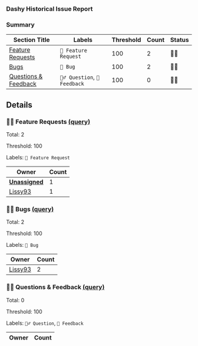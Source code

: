 ### Dashy Historical Issue Report
### Summary
| Section Title | Labels | Threshold | Count | Status |
| -- | -- | -- | -- | -- |
| [Feature Requests](#-Feature-Requests-query) | `🦄 Feature Request` | 100 | 2 | 💚🥳 |
| [Bugs](#-Bugs-query) | `🐛 Bug` | 100 | 2 | 💚🥳 |
| [Questions & Feedback](#-Questions-&-Feedback-query) | `🤷‍♂️ Question`, `🌈 Feedback` | 100 | 0 | 💚🥳 |
## Details
### 💚🥳 Feature Requests [(query)](https://github.com/Lissy93/dashy/issues?q=is%3Aissue+is%3Aopen+label%3A%22%F0%9F%A6%84%20Feature%20Request%22)
Total: 2

Threshold: 100

Labels: `🦄 Feature Request`

| Owner | Count |
| -- | -- |
| [**Unassigned**](https://github.com/Lissy93/dashy/issues?q=is%3Aissue+is%3Aopen+label%3A%22%F0%9F%A6%84%20Feature%20Request%22+no%3Aassignee) | 1 |
| [Lissy93](https://github.com/Lissy93/dashy/issues?q=is%3Aissue+is%3Aopen+label%3A%22%F0%9F%A6%84%20Feature%20Request%22+assignee%3ALissy93) | 1 |
### 💚🥳 Bugs [(query)](https://github.com/Lissy93/dashy/issues?q=is%3Aissue+is%3Aopen+label%3A%22%F0%9F%90%9B%20Bug%22)
Total: 2

Threshold: 100

Labels: `🐛 Bug`

| Owner | Count |
| -- | -- |
| [Lissy93](https://github.com/Lissy93/dashy/issues?q=is%3Aissue+is%3Aopen+label%3A%22%F0%9F%90%9B%20Bug%22+assignee%3ALissy93) | 2 |
### 💚🥳 Questions & Feedback [(query)](https://github.com/Lissy93/dashy/issues?q=is%3Aissue+is%3Aopen+label%3A%22%F0%9F%A4%B7%E2%80%8D%E2%99%82%EF%B8%8F%20Question%22+label%3A%22%F0%9F%8C%88%20Feedback%22)
Total: 0

Threshold: 100

Labels: `🤷‍♂️ Question`, `🌈 Feedback`

| Owner | Count |
| -- | -- |